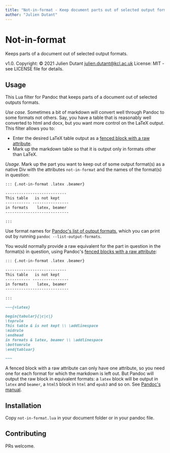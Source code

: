 ```yaml
---
title: "Not-in-format - Keep document parts out of selected output formats"
author: "Julien Dutant"
---
```


Not-in-format
=======

Keeps parts of a document out of selected output formats.

v1.0. Copyright: © 2021 Julien Dutant <julien.dutant@kcl.ac.uk>
License:  MIT - see LICENSE file for details.

Usage
-----

This Lua filter for Pandoc that keeps parts of a document out of selected outputs formats.

*Use case*. Sometimes a bit of markdown will convert well through Pandoc to some formats not others. Say, you have a table that is reasonably well converted to html and docx, but you want more control on the LaTeX output. This filter allows you to:

* Enter the desired LaTeX table output as a [fenced block with a raw attribute](https://pandoc.org/MANUAL.html#extension-raw_attribute).
* Mark up the markdown table so that it is output only in formats other than LaTeX.

*Usage*. Mark up the part you want to keep out of some output format(s) as a native Div with the attributes `not-in-format` and the names of the format(s) in question:

```markdown
::: {.not-in-format .latex .beamer}

---------------------------
This table   is not kept
----------- ----------------
in formats    latex, beamer
----------------------------

:::
```

Use format names for [Pandoc's list of output formats](https://pandoc.org/MANUAL.html#option--to), which you can print out by running ```pandoc --list-output-formats```.

You would normally provide a raw equivalent for the part in question in the format(s) in question, using Pandoc's [fenced blocks with a raw attribute](https://pandoc.org/MANUAL.html#extension-raw_attribute):

```markdown
::: {.not-in-format .latex .beamer}

---------------------------
This table   is not kept
----------- ----------------
in formats    latex, beamer
----------------------------

:::

~~~{=latex}

begin{tabular}{|c|c|}
\toprule
This table & is not kept \\ \addlinespace
\midrule
\endhead
in formats & latex, beamer \\ \addlinespace
\bottomrule
\end{tabluar}

~~~
```

A fenced block with a raw attribute can only have one attribute, so you need one for each format for which the markdown is left out. But Pandoc will output the raw block in equivalent formats: a `latex` block will be output in `latex` and `beamer`, a `html5` block in `html` and `epub3` and so on. See [Pandoc's manual](https://pandoc.org/MANUAL.html#extension-raw_attribute).

Installation
------------

Copy `not-in-format.lua` in your document folder or in your pandoc file.

Contributing
------------

PRs welcome.
